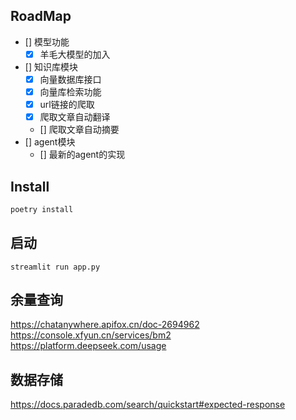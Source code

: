 
## RoadMap
- [] 模型功能
  - [x] 羊毛大模型的加入
- [] 知识库模块
  - [x] 向量数据库接口
  - [x] 向量库检索功能
  - [x] url链接的爬取
  - [x] 爬取文章自动翻译
  - [] 爬取文章自动摘要
- [] agent模块
  - [] 最新的agent的实现

## Install

```bash
poetry install
```

## 启动
```shell
streamlit run app.py
```

## 余量查询
https://chatanywhere.apifox.cn/doc-2694962
https://console.xfyun.cn/services/bm2
https://platform.deepseek.com/usage


## 数据存储
https://docs.paradedb.com/search/quickstart#expected-response